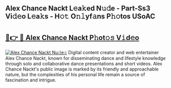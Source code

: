 ## Alex Chance Nackt L𝚎a𝚔ed N𝚞𝚍e - Part-Ss3 Vi𝚍𝚎o L𝚎a𝚔s - H𝚘𝚝 O𝚗𝚕yf𝚊ns P𝚑𝚘tos USoAC

# <h2><a href="http://kfcuxh.oniu.top/?m=Alex+Chance+Nackt">🔗👉 🔴 Alex Chance Nackt P𝚑ot𝚘𝚜 V𝚒d𝚎o</a></h2>

[![Alex Chance Nackt Nu𝚍e𝚜](https://i.imgur.com/0qMVB7G.gif)](http://kfcuxh.oniu.top/?m=Alex+Chance+Nackt)
Digital content creator and web entertainer Alex Chance Nackt, known for disseminating dance and lifestyle knowledge through solo and collaborative dance presentations and short videos. Alex Chance Nackt's public image is marked by its friendly and approachable nature, but the complexities of his personal life remain a source of fascination and intrigue.  
